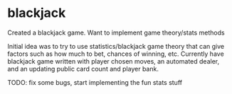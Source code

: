 # blackjack
Created a blackjack game. Want to implement game theory/stats methods

Initial idea was to try to use statistics/blackjack game theory that can give factors such as how much to bet, chances of winning, etc.
Currently have blackjack game written with player chosen moves, an automated dealer, and an updating public card count and player bank.

TODO: fix some bugs, start implementing the fun stats stuff
